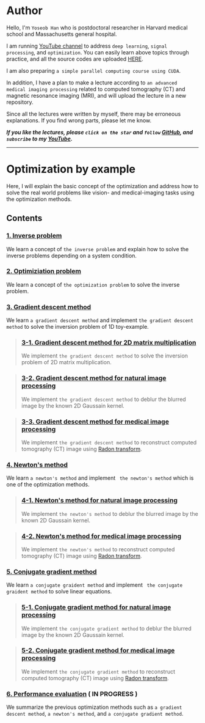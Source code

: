 # Author

Hello, I'm `Yoseob Han` who is postdoctoral researcher in Harvard medical school and Massachusetts general hospital.

I am running [YouTube channel](https://www.youtube.com/channel/UCpujNlw4SUpgTU5rrDXH0Jw) to address `deep learning`, `signal processing`, and `optimization`.
You can easily learn above topics through practice, and all the source codes are uploaded [HERE](https://github.com/hanyoseob).

I am also preparing `a simple parallel computing course using CUDA`.

In addition, I have a plan to make a lecture according to `an advanced medical imaging processing` related to computed tomography (CT) and magnetic resonance imaging (MRI), and will upload the lecture in a new repository.

Since all the lectures were written by myself, there may be erroneous explanations.
If you find wrong parts, please let me know.

___If you like the lectures, please `click on the star` and `follow` [GitHub](https://github.com/hanyoseob), and `subscribe` to my [YouTube](https://www.youtube.com/channel/UCpujNlw4SUpgTU5rrDXH0Jw).___

---
# Optimization by example 

Here, I will explain the basic concept of the optimization and address how to solve the real world problems like vision- and medical-imaging tasks using the optimization methods.

## Contents

### [1. Inverse problem](https://github.com/hanyoseob/lecture_optimization/blob/main/chapter01_Inverse_problem.ipynb)
We learn a concept of `the inverse problem` and explain how to solve the inverse problems depending on a system condition.

### [2. Optimiziation problem](https://github.com/hanyoseob/lecture_optimization/blob/main/chapter02_Optimization_problem.ipynb)
We learn a concept of `the optimization problem` to solve the inverse problem.

### [3. Gradient descent method](https://github.com/hanyoseob/lecture_optimization/blob/main/chapter03_Gradient_descent_method.ipynb)
We learn `a gradient descent method` and implement `the gradient descent method` to solve the inversion problem of 1D toy-example.

> ### [3-1. Gradient descent method for 2D matrix multiplication](https://github.com/hanyoseob/lecture_optimization/blob/main/chapter04_Gradient_descent_method_for_matrix_multiplication.ipynb)
> We implement `the gradient descent method` to solve the inversion problem of 2D matrix multiplication.

> ### [3-2. Gradient descent method for natural image processing](https://github.com/hanyoseob/lecture_optimization/blob/main/chapter05_Gradient_descent_method_for_natural_image_processing.ipynb)
> We implement `the gradient descent method` to deblur the blurred image by the known 2D Gaussain kernel.

> ### [3-3. Gradient descent method for medical image processing](https://github.com/hanyoseob/lecture_optimization/blob/main/chapter06_Gradient_descent_method_for_medical_image_processing.ipynb)
> We implement `the gradient descent method` to reconstruct computed tomography (CT) image using [Radon transform](https://en.wikipedia.org/wiki/Radon_transform).

### [4. Newton's method](https://github.com/hanyoseob/lecture_optimization/blob/main/chapter07_Newton's_method.ipynb)
We learn `a newton's method` and  implement ` the newton's method` which is one of the optimization methods.

> ### [4-1. Newton's method for natural image processing](https://github.com/hanyoseob/lecture_optimization/blob/main/chapter08_Newton's_method_for_natural_image_processing.ipynb)
> We implement `the newton's method` to deblur the blurred image by the known 2D Gaussain kernel.

> ### [4-2. Newton's method for medical image processing](https://github.com/hanyoseob/lecture_optimization/blob/main/chapter09_Newton's_method_for_medical_image_processing.ipynb)
> We implement `the newton's method` to reconstruct computed tomography (CT) image using [Radon transform](https://en.wikipedia.org/wiki/Radon_transform).

### [5. Conjugate gradient method](https://github.com/hanyoseob/lecture_optimization/blob/main/chapter10_Conjugate_gradient_method.ipynb)
We learn `a conjugate graident method` and implement ` the conjugate graident method` to solve linear equations.

> ### [5-1. Conjugate gradient method for natural image processing](https://github.com/hanyoseob/lecture_optimization/blob/main/chapter11_Conjugate_gradient_method_for_natural_image_processing.ipynb)
> We implement `the conjugate gradient method` to deblur the blurred image by the known 2D Gaussain kernel.

> ### [5-2. Conjugate gradient method for medical image processing](https://github.com/hanyoseob/lecture_optimization/blob/main/chapter12_Conjugate_gradient_method_for_medical_image_processing.ipynb)
> We implement `the conjugate gradient method` to reconstruct computed tomography (CT) image using [Radon transform](https://en.wikipedia.org/wiki/Radon_transform).

### [6. Performance evaluation]() ( IN PROGRESS )
We summarize the previous optimization methods such as `a gradient descent method`, `a newton's method`, and `a conjugate gradient method`.
